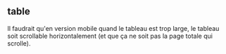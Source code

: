 ## table

Il faudrait qu'en version mobile quand le tableau est trop large, le tableau
soit scrollable horizontalement (et que ça ne soit pas la page totale qui
scrolle).
